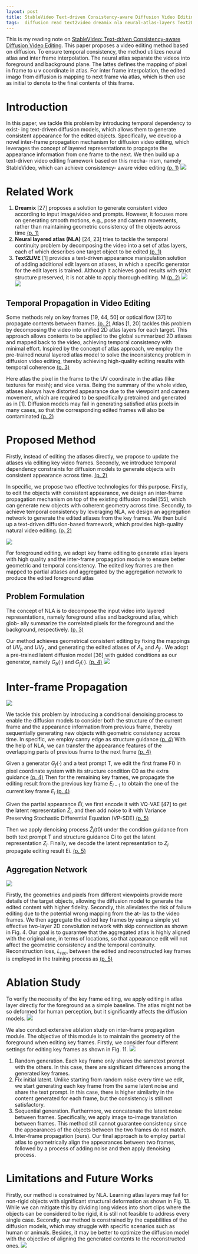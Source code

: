 ```yaml
---
layout: post
title: StableVideo Text-driven Consistency-aware Diffusion Video Editing
tags:  diffusion read text2video dreamix nla neural-atlas-layers Text2LIVE dreambooth
---
```


This is my reading note on [StableVideo: Text-driven Consistency-aware Diffusion Video Editing](https://github.com/rese1f/StableVideo). This paper proposes a video editing method based on diffusion. To ensure temporal consistency, the method utilizes neural atlas and inter frame interpolation. The neural atlas separate the videos into foreground and background plane. The lattes defines the mapping of pixel in frame to u v coordinate in atlas. For inter frame interpolation, the edited imago from diffusion is mapping to next frame via atlas, which is then use as initial to denote to the final contents of this frame.

# Introduction
In this paper, we tackle this problem by introducing temporal dependency to exist- ing text-driven diffusion models, which allows them to generate consistent appearance for the edited objects. Specifically, we develop a novel inter-frame propagation mechanism for diffusion video editing, which leverages the concept of layered representations to propagate the appearance information from one frame to the next. We then build up a text-driven video editing framework based on this mecha- nism, namely StableVideo, which can achieve consistency- aware video editing [(p. 1)](zotero://open-pdf/library/items/2DGI5GXC?page=1&annotation=AFFQGBMK)
![](https://raw.githubusercontent.com/zhangtemplar/zhangtemplar.github.io/master/uPic/chaiStableVideoTextdrivenConsistencyaware2023_1_.png) 

# Related Work
1. **Dreamix** [27] proposes a solution to generate consistent video according to input image/video and prompts. However, it focuses more on generating smooth motions, e.g., pose and camera movements, rather than maintaining geometric consistency of the objects across time [(p. 1)](zotero://open-pdf/library/items/2DGI5GXC?page=1&annotation=WY98DW3C)
2. **Neural layered atlas (NLA)** [24, 23] tries to tackle the temporal continuity problem by decomposing the video into a set of atlas layers, each of which describes one target object to be edited [(p. 1)](zotero://open-pdf/library/items/2DGI5GXC?page=1&annotation=U49R88RS)
3. **Text2LIVE** [1] provides a text-driven appearance manipulation solution of adding additional edit layers on atlases, in which a specific generator for the edit layers is trained. Although it achieves good results with strict structure preserved, it is not able to apply thorough editing. M [(p. 2)](zotero://open-pdf/library/items/2DGI5GXC?page=2&annotation=Q993M889)
![](https://raw.githubusercontent.com/zhangtemplar/zhangtemplar.github.io/master/uPic/chaiStableVideoTextdrivenConsistencyaware2023_8_.png) 
![](https://raw.githubusercontent.com/zhangtemplar/zhangtemplar.github.io/master/uPic/chaiStableVideoTextdrivenConsistencyaware2023_9_.png) 

## Temporal Propagation in Video Editing
Some methods rely on key frames [19, 44, 50] or optical flow [37] to propagate contents between frames. [(p. 2)](zotero://open-pdf/library/items/2DGI5GXC?page=2&annotation=PKR7NMY6) Atlas [1, 20] tackles this problem by decomposing the video into unified 2D atlas layers for each target. This approach allows contents to be applied to the global summarized 2D atlases and mapped back to the video, achieving temporal consistency with minimal effort.  Inspired by the concept of atlas approach, we employ the pre-trained neural layered atlas model to solve the inconsistency problem in diffusion video editing, thereby achieving high-quality editing results with temporal coherence [(p. 3)](zotero://open-pdf/library/items/2DGI5GXC?page=3&annotation=5ZJ5DS75)

Here atlas the pixel in the frame to the UV coordinate in the atlas (like textures for mesh); and vice versa. Being the summary of the whole video, atlases always have distorted appearance due to the viewpoint and camera movement, which are required to be specifically pretrained and generated as in [1]. Diffusion models may fail in generating satisfied atlas pixels in many cases, so that the corresponding edited frames will also be contaminated [(p. 2)](zotero://open-pdf/library/items/2DGI5GXC?page=2&annotation=K5LTAX8U)

# Proposed Method
Firstly, instead of editing the atlases directly, we propose to update the atlases via editing key video frames. Secondly, we introduce temporal dependency constraints for diffusion models to generate objects with consistent appearance across time. [(p. 2)](zotero://open-pdf/library/items/2DGI5GXC?page=2&annotation=P8N2SAI2)

In specific, we propose two effective technologies for this purpose. Firstly, to edit the objects with consistent appearance, we design an inter-frame propagation mechanism on top of the existing diffusion model [55], which can generate new objects with coherent geometry across time. Secondly, to achieve temporal consistency by leveraging NLA, we design an aggregation network to generate the edited atlases from the key frames. 
We then build up a text-driven diffusion-based framework, which provides high-quality natural video editing. [(p. 2)](zotero://open-pdf/library/items/2DGI5GXC?page=2&annotation=GBLYBJQ5)


![](https://raw.githubusercontent.com/zhangtemplar/zhangtemplar.github.io/master/uPic/chaiStableVideoTextdrivenConsistencyaware2023-3-x44-y379.png) 

For foreground editing, we adopt key frame editing to generate atlas layers with high quality and the inter-frame propagation module to ensure better geometric and temporal consistency. The edited key frames are then mapped to partial atlases and aggregated by the aggregation network to produce the edited foreground atlas
## Problem Formulation
The concept of NLA is to decompose the input video into layered representations, namely foreground atlas and background atlas, which glob- ally summarize the correlated pixels for the foreground and the background, respectively. [(p. 3)](zotero://open-pdf/library/items/2DGI5GXC?page=3&annotation=6IANZKAE)


Our method achieves geometrical consistent editing by fixing the mappings of $UV_b$ and $UV_f$ , and generating the edited atlases of $A_b$ and $A_f$ . We adopt a pre-trained latent diffusion model [36] with guided conditions as our generator, namely $G_b(·)$ and $G_f (·)$. [(p. 4)](zotero://open-pdf/library/items/2DGI5GXC?page=4&annotation=NBF3RYDC)
![](https://raw.githubusercontent.com/zhangtemplar/zhangtemplar.github.io/master/uPic/chaiStableVideoTextdrivenConsistencyaware2023-4-x46-y216.png) 

# Inter-frame Propagation
![](https://raw.githubusercontent.com/zhangtemplar/zhangtemplar.github.io/master/uPic/chaiStableVideoTextdrivenConsistencyaware2023-4-x47-y443.png) 

We tackle this problem by introducing a conditional denoising process to enable the diffusion models to consider both the structure of the current frame and the appearance information from previous frame, thereby sequentially generating new objects with geometric consistency across time. In specific, we employ canny edge as structure guidance [(p. 4)](zotero://open-pdf/library/items/2DGI5GXC?page=4&annotation=H3WRS7PY) With the help of NLA, we can transfer the appearance features of the overlapping parts of previous frame to the next frame [(p. 4)](zotero://open-pdf/library/items/2DGI5GXC?page=4&annotation=SA9E82LC)

Given a generator $G_f (·)$ and a text prompt T, we edit the first frame F0 in pixel coordinate system with its structure condition C0 as the extra guidance [(p. 4)](zotero://open-pdf/library/items/2DGI5GXC?page=4&annotation=FLAH5EQ8) Then for the remaining key frames, we propagate the editing result from the previous key frame $E_{i−1}$ to obtain the one of the current key frame $E_i$ [(p. 4)](zotero://open-pdf/library/items/2DGI5GXC?page=4&annotation=273H3HKN)

Given the partial appearance $\hat{E}i$, we first encode it with VQ-VAE [47] to get the latent representation $\hat{Z}_i$, and then add noise to it with Variance Preserving Stochastic Differential Equation (VP-SDE) [(p. 5)](zotero://open-pdf/library/items/2DGI5GXC?page=5&annotation=8XD3DU2U)

Then we apply denoising process $\hat{Z}_i(t0)$ under the condition guidance from both text prompt T and structure guidance Ci to get the latent representation $Z_i$. Finally, we decode the latent representation to $Z_i$ propagate editing result Ei. [(p. 5)](zotero://open-pdf/library/items/2DGI5GXC?page=5&annotation=UJHJ5LZN)
## Aggregation Network
![](https://raw.githubusercontent.com/zhangtemplar/zhangtemplar.github.io/master/uPic/chaiStableVideoTextdrivenConsistencyaware2023-4-x305-y479.png) 

Firstly, the geometries and pixels from different viewpoints provide more details of the target objects, allowing the diffusion model to generate the edited content with higher fidelity. Secondly, this alleviates the risk of failure editing due to the potential wrong mapping from the at- las to the video frames. We then aggregate the edited key frames by using a simple yet effective two-layer 2D convolution network with skip connection as shown in Fig. 4. 
Our goal is to guarantee that the aggregated atlas is highly aligned with the original one, in terms of locations, so that appearance edit will not affect the geometric consistency and the temporal continuity. Reconstruction loss, $L_{rec}$, between the edited and reconstructed key frames is employed in the training process as [(p. 5)](zotero://open-pdf/library/items/2DGI5GXC?page=5&annotation=J3S5ZF8G)
# Ablation Study
To verify the necessity of the key frame editing, we apply editing in atlas layer directly for the foreground as a simple baseline. The atlas might not be so deformed for human perception, but it significantly affects the diffusion models.
![](https://raw.githubusercontent.com/zhangtemplar/zhangtemplar.github.io/master/uPic/chaiStableVideoTextdrivenConsistencyaware2023_10_.png) 

We also conduct extensive ablation study on inter-frame propagation module. The objective of this module is to maintain the geometry of the foreground when editing key frames. Firstly, we consider four different settings for editing key frames as shown in Fig. 11.
![](https://raw.githubusercontent.com/zhangtemplar/zhangtemplar.github.io/master/uPic/chaiStableVideoTextdrivenConsistencyaware2023_12_.png) 

1. Random generation. Each key frame only shares the sametext prompt with the others. In this case, there are significant differences among the generated key frames.
2. Fix initial latent. Unlike starting from random noise every time we edit, we start generating each key frame from the same latent noise and share the text prompt. In this case, there is higher similarity in the content generated for each frame, but the consistency is still not satisfactory.
3. Sequential generation. Furthermore, we concatenate the latent noise between frames. Specifically, we apply image to-image translation between frames. This method still cannot guarantee consistency since the appearances of the objects between the two frames do not match.
4. Inter-frame propagation (ours). Our final approach is to employ partial atlas to geometrically align the appearances between two frames, followed by a process of adding noise and then apply denoising process.
# Limitations and Future Works
Firstly, our method is constrained by NLA. Learning atlas layers may fail for non-rigid objects with significant structural deformation as shown in Fig. 13. While we can mitigate this by dividing long videos into short clips where the objects can be considered to be rigid, it is still not feasible to address every single case. Secondly, our method is constrained by the capabilities of the diffusion models, which may struggle with specific scenarios such as human or animals. Besides, it may be better to optimize the diffusion model with the objective of aligning the generated contents to the reconstructed ones.
![](https://raw.githubusercontent.com/zhangtemplar/zhangtemplar.github.io/master/uPic/chaiStableVideoTextdrivenConsistencyaware2023_13_.png) 
